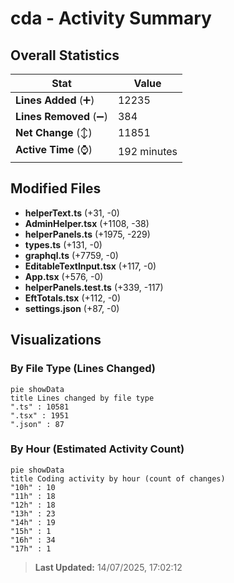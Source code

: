 # cda - Activity Summary 

## Overall Statistics

| Stat                   | Value                                                             |
| ---------------------- | ----------------------------------------------------------------- |
| **Lines Added** (➕)   | 12235                                          |
| **Lines Removed** (➖) | 384                                        |
| **Net Change** (↕)    | 11851                |
| **Active Time** (⌚)   | 192 minutes |


## Modified Files
- **helperText.ts** (+31, -0)
- **AdminHelper.tsx** (+1108, -38)
- **helperPanels.ts** (+1975, -229)
- **types.ts** (+131, -0)
- **graphql.ts** (+7759, -0)
- **EditableTextInput.tsx** (+117, -0)
- **App.tsx** (+576, -0)
- **helperPanels.test.ts** (+339, -117)
- **EftTotals.tsx** (+112, -0)
- **settings.json** (+87, -0)

## Visualizations

### By File Type (Lines Changed)

```mermaid
pie showData
title Lines changed by file type
".ts" : 10581
".tsx" : 1951
".json" : 87
```

### By Hour (Estimated Activity Count)

```mermaid
pie showData
title Coding activity by hour (count of changes)
"10h" : 10
"11h" : 18
"12h" : 18
"13h" : 23
"14h" : 19
"15h" : 1
"16h" : 34
"17h" : 1
```


> **Last Updated:** 14/07/2025, 17:02:12